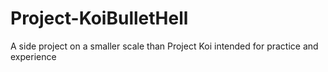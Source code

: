 # Project-KoiBulletHell
A side project on a smaller scale than Project Koi intended for practice and experience
